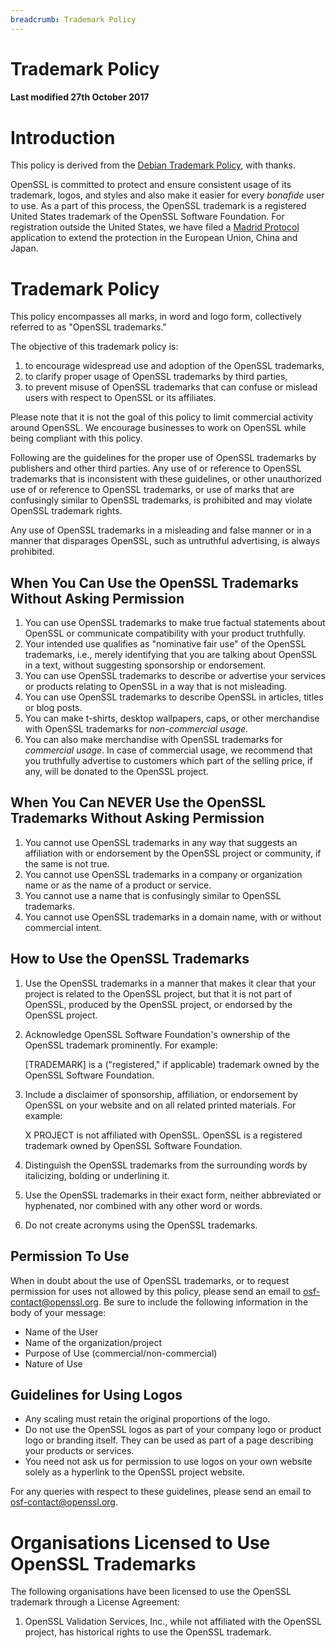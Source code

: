 ```yaml
---
breadcrumb: Trademark Policy
---
```

# Trademark Policy

#### Last modified 27th October 2017

# Introduction

This policy is derived from the [Debian Trademark
Policy](https://www.debian.org/trademark), with thanks.

OpenSSL is committed to protect and ensure consistent usage of its
trademark, logos, and styles and also make it easier for every
*bonafide* user to use. As a part of this process, the OpenSSL trademark
is a registered United States trademark of the OpenSSL Software
Foundation. For registration outside the United States, we have filed a
[Madrid Protocol](http://en.wikipedia.org/wiki/Madrid_system)
application to extend the protection in the European Union, China and
Japan.

# Trademark Policy

This policy encompasses all marks, in word and logo form, collectively
referred to as "OpenSSL trademarks."

The objective of this trademark policy is:

1.  to encourage widespread use and adoption of the OpenSSL trademarks,
2.  to clarify proper usage of OpenSSL trademarks by third parties,
3.  to prevent misuse of OpenSSL trademarks that can confuse or mislead
    users with respect to OpenSSL or its affiliates.

Please note that it is not the goal of this policy to limit commercial
activity around OpenSSL. We encourage businesses to work on OpenSSL
while being compliant with this policy.

Following are the guidelines for the proper use of OpenSSL trademarks by
publishers and other third parties. Any use of or reference to OpenSSL
trademarks that is inconsistent with these guidelines, or other
unauthorized use of or reference to OpenSSL trademarks, or use of marks
that are confusingly similar to OpenSSL trademarks, is prohibited and
may violate OpenSSL trademark rights.

Any use of OpenSSL trademarks in a misleading and false manner or in a
manner that disparages OpenSSL, such as untruthful advertising, is
always prohibited.

## When You Can Use the OpenSSL Trademarks Without Asking Permission

1.  You can use OpenSSL trademarks to make true factual statements about
    OpenSSL or communicate compatibility with your product truthfully.
2.  Your intended use qualifies as "nominative fair use" of the OpenSSL
    trademarks, i.e., merely identifying that you are talking about
    OpenSSL in a text, without suggesting sponsorship or endorsement.
3.  You can use OpenSSL trademarks to describe or advertise your
    services or products relating to OpenSSL in a way that is not
    misleading.
4.  You can use OpenSSL trademarks to describe OpenSSL in articles,
    titles or blog posts.
5.  You can make t-shirts, desktop wallpapers, caps, or other
    merchandise with OpenSSL trademarks for *non-commercial usage*.
6.  You can also make merchandise with OpenSSL trademarks for
    *commercial usage*. In case of commercial usage, we recommend that
    you truthfully advertise to customers which part of the selling
    price, if any, will be donated to the OpenSSL project.

## When You Can NEVER Use the OpenSSL Trademarks Without Asking Permission

1.  You cannot use OpenSSL trademarks in any way that suggests an
    affiliation with or endorsement by the OpenSSL project or community,
    if the same is not true.
2.  You cannot use OpenSSL trademarks in a company or organization name
    or as the name of a product or service.
3.  You cannot use a name that is confusingly similar to OpenSSL
    trademarks.
4.  You cannot use OpenSSL trademarks in a domain name, with or without
    commercial intent.

## How to Use the OpenSSL Trademarks

1.  Use the OpenSSL trademarks in a manner that makes it clear that your
    project is related to the OpenSSL project, but that it is not part
    of OpenSSL, produced by the OpenSSL project, or endorsed by the
    OpenSSL project.

2.  Acknowledge OpenSSL Software Foundation's ownership of the OpenSSL
    trademark prominently. For example:

    \[TRADEMARK\] is a ("registered," if applicable) trademark owned by
    the OpenSSL Software Foundation.

3.  Include a disclaimer of sponsorship, affiliation, or endorsement by
    OpenSSL on your website and on all related printed materials. For
    example:

    X PROJECT is not affiliated with OpenSSL. OpenSSL is a registered
    trademark owned by OpenSSL Software Foundation.

4.  Distinguish the OpenSSL trademarks from the surrounding words by
    italicizing, bolding or underlining it.

5.  Use the OpenSSL trademarks in their exact form, neither abbreviated
    or hyphenated, nor combined with any other word or words.

6.  Do not create acronyms using the OpenSSL trademarks.

## Permission To Use

When in doubt about the use of OpenSSL trademarks, or to request
permission for uses not allowed by this policy, please send an email to
<osf-contact@openssl.org>. Be sure to include the following information
in the body of your message:

-   Name of the User
-   Name of the organization/project
-   Purpose of Use (commercial/non-commercial)
-   Nature of Use

## Guidelines for Using Logos

-   Any scaling must retain the original proportions of the logo.
-   Do not use the OpenSSL logos as part of your company logo or product
    logo or branding itself. They can be used as part of a page
    describing your products or services.
-   You need not ask us for permission to use logos on your own website
    solely as a hyperlink to the OpenSSL project website.

For any queries with respect to these guidelines, please send an email
to <osf-contact@openssl.org>.

# Organisations Licensed to Use OpenSSL Trademarks

The following organisations have been licensed to use the OpenSSL
trademark through a License Agreement:

1.  OpenSSL Validation Services, Inc., while not affiliated with the
    OpenSSL project, has historical rights to use the OpenSSL trademark.
